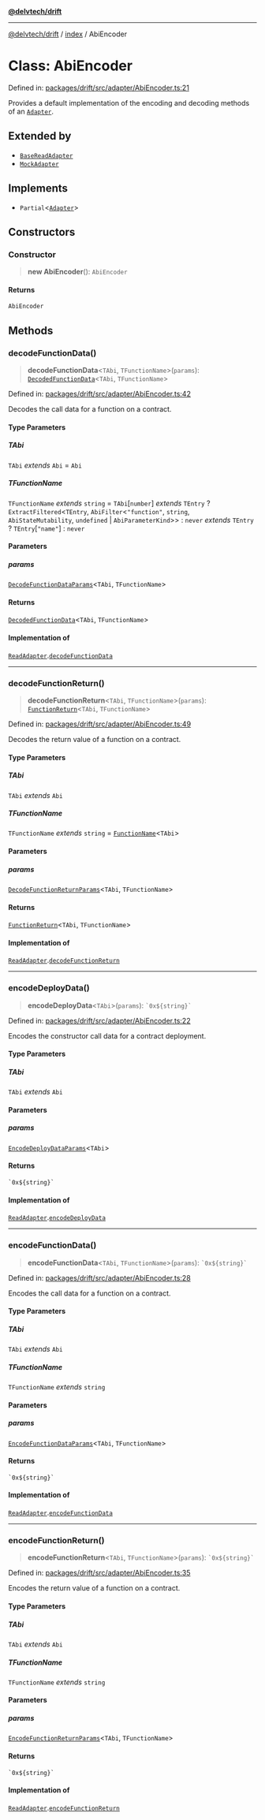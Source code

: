 [**@delvtech/drift**](../../README.md)

***

[@delvtech/drift](../../README.md) / [index](../README.md) / AbiEncoder

# Class: AbiEncoder

Defined in: [packages/drift/src/adapter/AbiEncoder.ts:21](https://github.com/delvtech/drift/blob/95370f81f9813e8d583ed884b0b07657be0d8f2c/packages/drift/src/adapter/AbiEncoder.ts#L21)

Provides a default implementation of the encoding and decoding methods of an
[`Adapter`](../interfaces/Adapter.md).

## Extended by

- [`BaseReadAdapter`](BaseReadAdapter.md)
- [`MockAdapter`](../../testing/classes/MockAdapter.md)

## Implements

- `Partial`\<[`Adapter`](../interfaces/Adapter.md)\>

## Constructors

### Constructor

> **new AbiEncoder**(): `AbiEncoder`

#### Returns

`AbiEncoder`

## Methods

### decodeFunctionData()

> **decodeFunctionData**\<`TAbi`, `TFunctionName`\>(`params`): [`DecodedFunctionData`](../type-aliases/DecodedFunctionData.md)\<`TAbi`, `TFunctionName`\>

Defined in: [packages/drift/src/adapter/AbiEncoder.ts:42](https://github.com/delvtech/drift/blob/95370f81f9813e8d583ed884b0b07657be0d8f2c/packages/drift/src/adapter/AbiEncoder.ts#L42)

Decodes the call data for a function on a contract.

#### Type Parameters

##### TAbi

`TAbi` *extends* `Abi` = `Abi`

##### TFunctionName

`TFunctionName` *extends* `string` = `TAbi`\[`number`\] *extends* `TEntry` ? `ExtractFiltered`\<`TEntry`, `AbiFilter`\<`"function"`, `string`, `AbiStateMutability`, `undefined` \| `AbiParameterKind`\>\> : `never` *extends* `TEntry` ? `TEntry`\[`"name"`\] : `never`

#### Parameters

##### params

[`DecodeFunctionDataParams`](../interfaces/DecodeFunctionDataParams.md)\<`TAbi`, `TFunctionName`\>

#### Returns

[`DecodedFunctionData`](../type-aliases/DecodedFunctionData.md)\<`TAbi`, `TFunctionName`\>

#### Implementation of

[`ReadAdapter`](../interfaces/ReadAdapter.md).[`decodeFunctionData`](../interfaces/ReadAdapter.md#decodefunctiondata)

***

### decodeFunctionReturn()

> **decodeFunctionReturn**\<`TAbi`, `TFunctionName`\>(`params`): [`FunctionReturn`](../type-aliases/FunctionReturn.md)\<`TAbi`, `TFunctionName`\>

Defined in: [packages/drift/src/adapter/AbiEncoder.ts:49](https://github.com/delvtech/drift/blob/95370f81f9813e8d583ed884b0b07657be0d8f2c/packages/drift/src/adapter/AbiEncoder.ts#L49)

Decodes the return value of a function on a contract.

#### Type Parameters

##### TAbi

`TAbi` *extends* `Abi`

##### TFunctionName

`TFunctionName` *extends* `string` = [`FunctionName`](../type-aliases/FunctionName.md)\<`TAbi`\>

#### Parameters

##### params

[`DecodeFunctionReturnParams`](../interfaces/DecodeFunctionReturnParams.md)\<`TAbi`, `TFunctionName`\>

#### Returns

[`FunctionReturn`](../type-aliases/FunctionReturn.md)\<`TAbi`, `TFunctionName`\>

#### Implementation of

[`ReadAdapter`](../interfaces/ReadAdapter.md).[`decodeFunctionReturn`](../interfaces/ReadAdapter.md#decodefunctionreturn)

***

### encodeDeployData()

> **encodeDeployData**\<`TAbi`\>(`params`): `` `0x${string}` ``

Defined in: [packages/drift/src/adapter/AbiEncoder.ts:22](https://github.com/delvtech/drift/blob/95370f81f9813e8d583ed884b0b07657be0d8f2c/packages/drift/src/adapter/AbiEncoder.ts#L22)

Encodes the constructor call data for a contract deployment.

#### Type Parameters

##### TAbi

`TAbi` *extends* `Abi`

#### Parameters

##### params

[`EncodeDeployDataParams`](../type-aliases/EncodeDeployDataParams.md)\<`TAbi`\>

#### Returns

`` `0x${string}` ``

#### Implementation of

[`ReadAdapter`](../interfaces/ReadAdapter.md).[`encodeDeployData`](../interfaces/ReadAdapter.md#encodedeploydata)

***

### encodeFunctionData()

> **encodeFunctionData**\<`TAbi`, `TFunctionName`\>(`params`): `` `0x${string}` ``

Defined in: [packages/drift/src/adapter/AbiEncoder.ts:28](https://github.com/delvtech/drift/blob/95370f81f9813e8d583ed884b0b07657be0d8f2c/packages/drift/src/adapter/AbiEncoder.ts#L28)

Encodes the call data for a function on a contract.

#### Type Parameters

##### TAbi

`TAbi` *extends* `Abi`

##### TFunctionName

`TFunctionName` *extends* `string`

#### Parameters

##### params

[`EncodeFunctionDataParams`](../type-aliases/EncodeFunctionDataParams.md)\<`TAbi`, `TFunctionName`\>

#### Returns

`` `0x${string}` ``

#### Implementation of

[`ReadAdapter`](../interfaces/ReadAdapter.md).[`encodeFunctionData`](../interfaces/ReadAdapter.md#encodefunctiondata)

***

### encodeFunctionReturn()

> **encodeFunctionReturn**\<`TAbi`, `TFunctionName`\>(`params`): `` `0x${string}` ``

Defined in: [packages/drift/src/adapter/AbiEncoder.ts:35](https://github.com/delvtech/drift/blob/95370f81f9813e8d583ed884b0b07657be0d8f2c/packages/drift/src/adapter/AbiEncoder.ts#L35)

Encodes the return value of a function on a contract.

#### Type Parameters

##### TAbi

`TAbi` *extends* `Abi`

##### TFunctionName

`TFunctionName` *extends* `string`

#### Parameters

##### params

[`EncodeFunctionReturnParams`](../interfaces/EncodeFunctionReturnParams.md)\<`TAbi`, `TFunctionName`\>

#### Returns

`` `0x${string}` ``

#### Implementation of

[`ReadAdapter`](../interfaces/ReadAdapter.md).[`encodeFunctionReturn`](../interfaces/ReadAdapter.md#encodefunctionreturn)

